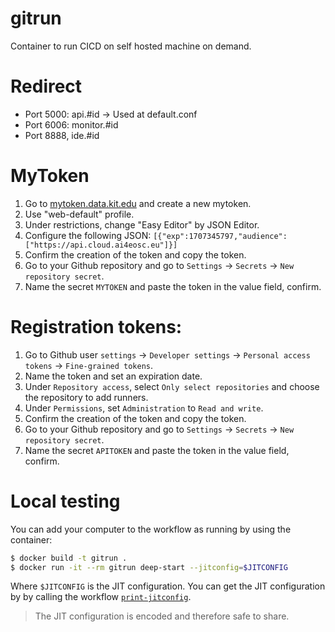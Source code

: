 # gitrun

Container to run CICD on self hosted machine on demand.

# Redirect

- Port 5000: api.#id -> Used at default.conf
- Port 6006: monitor.#id
- Port 8888, ide.#id

# MyToken

1. Go to [mytoken.data.kit.edu](https://mytoken.data.kit.edu/home) and create a new mytoken.
2. Use "web-default" profile.
3. Under restrictions, change "Easy Editor" by JSON Editor.
4. Configure the following JSON: `[{"exp":1707345797,"audience":["https://api.cloud.ai4eosc.eu"]}]`
5. Confirm the creation of the token and copy the token.
6. Go to your Github repository and go to `Settings` -> `Secrets` -> `New repository secret`.
7. Name the secret `MYTOKEN` and paste the token in the value field, confirm.

# Registration tokens:

1. Go to Github user `settings` -> `Developer settings` -> `Personal access tokens` -> `Fine-grained tokens`.
2. Name the token and set an expiration date.
3. Under `Repository access`, select `Only select repositories` and choose the repository to add runners.
4. Under `Permissions`, set `Administration` to `Read and write`.
5. Confirm the creation of the token and copy the token.
6. Go to your Github repository and go to `Settings` -> `Secrets` -> `New repository secret`.
7. Name the secret `APITOKEN` and paste the token in the value field, confirm.

# Local testing

You can add your computer to the workflow as running by using the container:

```bash
$ docker build -t gitrun .
$ docker run -it --rm gitrun deep-start --jitconfig=$JITCONFIG
```

Where `$JITCONFIG` is the JIT configuration. You can get the JIT configuration by
by calling the workflow [`print-jitconfig`](.github/workflows/print-jitconfig.yml).

> The JIT configuration is encoded and therefore safe to share.
